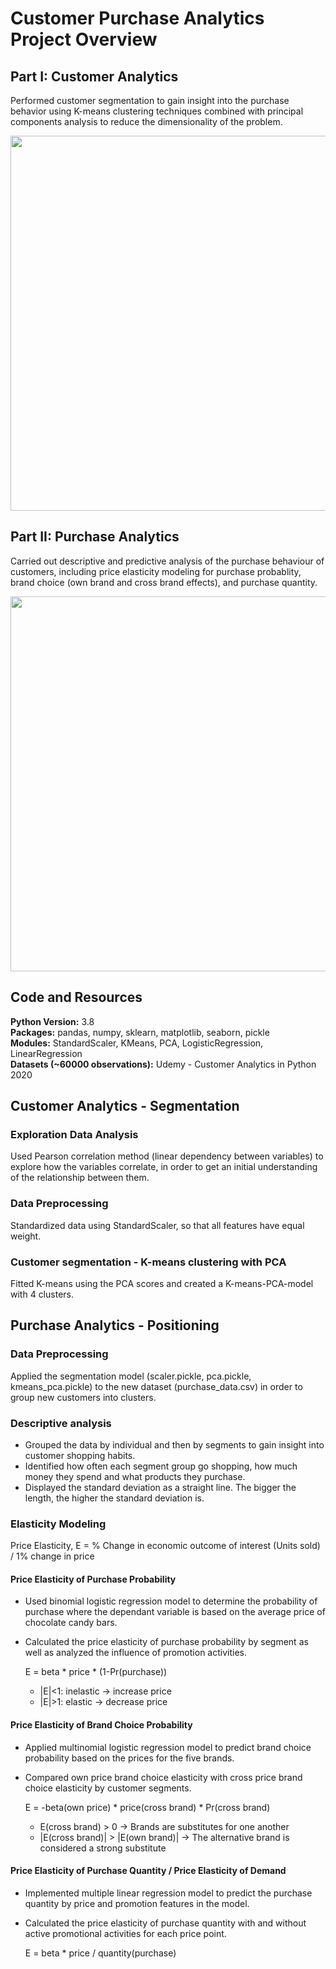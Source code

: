 # Customer Purchase Analytics Project Overview

## Part I: Customer Analytics
Performed customer segmentation to gain insight into the purchase behavior using K-means clustering techniques combined with principal components analysis to reduce the dimensionality of the problem. 

<p align="center">
  <img src="https://github.com/Wei-Chong-Eden/Customer_Purchase_Analytics/blob/Customer_Analytics/images/CS_Kmeans_PCA.png" width="600" />
</p>

## Part II: Purchase Analytics
Carried out descriptive and predictive analysis of the purchase behaviour of customers, including price elasticity modeling for purchase probablity, brand choice (own brand and cross brand effects), and purchase quantity.

<p align="center">
  <img src="https://github.com/Wei-Chong-Eden/Customer_Purchase_Analytics/blob/Customer_Analytics/images/PA_Price_Elasticity_of_Purchase_Probability.png" width="600" />
  
## Code and Resources
**Python Version:** 3.8   
**Packages:** pandas, numpy, sklearn, matplotlib, seaborn, pickle     
**Modules:** StandardScaler, KMeans, PCA, LogisticRegression, LinearRegression  
**Datasets (~60000 observations):** Udemy - Customer Analytics in Python 2020

## Customer Analytics - Segmentation
### Exploration Data Analysis
Used Pearson correlation method (linear dependency between variables) to explore how the variables correlate, in order to get an initial understanding of the relationship between them.  

### Data Preprocessing
Standardized data using StandardScaler, so that all features have equal weight.  
### Customer segmentation - K-means clustering with PCA
Fitted K-means using the PCA scores and created a K-means-PCA-model with 4 clusters.

## Purchase Analytics - Positioning
### Data Preprocessing
Applied the segmentation model (scaler.pickle, pca.pickle, kmeans_pca.pickle) to the new dataset (purchase_data.csv) in order to group new customers into clusters.  

### Descriptive analysis
* Grouped the data by individual and then by segments to gain insight into customer shopping habits.
* Identified how often each segment group go shopping, how much money they spend and what products they purchase.
* Displayed the standard deviation as a straight line. The bigger the length, the higher the standard deviation is.

### Elasticity Modeling
Price Elasticity, E = % Change in economic outcome of interest (Units sold) / 1% change in price  

#### Price Elasticity of Purchase Probability
* Used binomial logistic regression model to determine the probability of purchase where the dependant variable is based on the average price of chocolate candy bars. 
* Calculated the price elasticity of purchase probability by segment as well as analyzed the influence of promotion activities.

  E = beta * price * (1-Pr(purchase)) 
  * |E|<1: inelastic -> increase price
  * |E|>1: elastic -> decrease price

#### Price Elasticity of Brand Choice Probability
* Applied multinomial logistic regression model to predict brand choice probability based on the prices for the five brands. 
* Compared own price brand choice elasticity with cross price brand choice elasticity by customer segments.

  E = -beta(own price) * price(cross brand) * Pr(cross brand)
  * E(cross brand) > 0   -> Brands are substitutes for one another
  * |E(cross brand)| > |E(own brand)|   -> The alternative brand is considered a strong substitute


#### Price Elasticity of Purchase Quantity / Price Elasticity of Demand
* Implemented multiple linear regression model to predict the purchase quantity by price and promotion features in the model.
* Calculated the price elasticity of purchase quantity with and without active promotional activities for each price point.

  E = beta * price / quantity(purchase)

